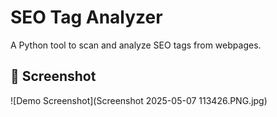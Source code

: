 # SEO Tag Analyzer

A Python tool to scan and analyze SEO tags from webpages.

## 📸 Screenshot

![Demo Screenshot](Screenshot 2025-05-07 113426.PNG.jpg)

